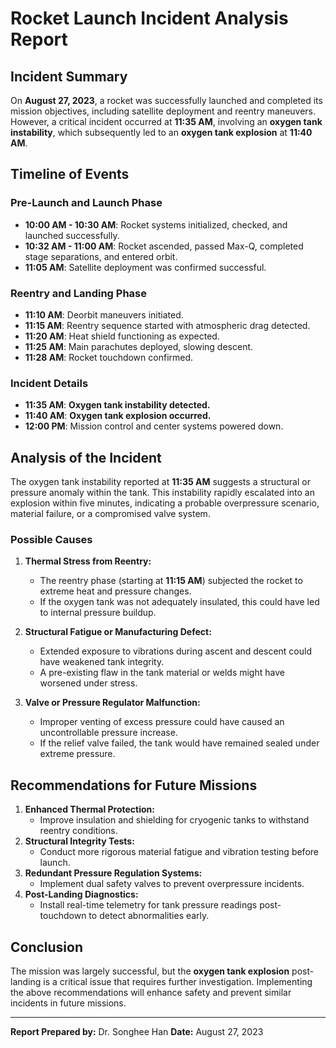 # Rocket Launch Incident Analysis Report

## Incident Summary
On **August 27, 2023**, a rocket was successfully launched and completed its mission objectives, including satellite deployment and reentry maneuvers. However, a critical incident occurred at **11:35 AM**, involving an **oxygen tank instability**, which subsequently led to an **oxygen tank explosion** at **11:40 AM**.

## Timeline of Events

### Pre-Launch and Launch Phase
- **10:00 AM - 10:30 AM**: Rocket systems initialized, checked, and launched successfully.
- **10:32 AM - 11:00 AM**: Rocket ascended, passed Max-Q, completed stage separations, and entered orbit.
- **11:05 AM**: Satellite deployment was confirmed successful.

### Reentry and Landing Phase
- **11:10 AM**: Deorbit maneuvers initiated.
- **11:15 AM**: Reentry sequence started with atmospheric drag detected.
- **11:20 AM**: Heat shield functioning as expected.
- **11:25 AM**: Main parachutes deployed, slowing descent.
- **11:28 AM**: Rocket touchdown confirmed.

### Incident Details
- **11:35 AM**: **Oxygen tank instability detected.**
- **11:40 AM**: **Oxygen tank explosion occurred.**
- **12:00 PM**: Mission control and center systems powered down.

## Analysis of the Incident
The oxygen tank instability reported at **11:35 AM** suggests a structural or pressure anomaly within the tank. This instability rapidly escalated into an explosion within five minutes, indicating a probable overpressure scenario, material failure, or a compromised valve system.

### Possible Causes
1. **Thermal Stress from Reentry:**
   - The reentry phase (starting at **11:15 AM**) subjected the rocket to extreme heat and pressure changes.
   - If the oxygen tank was not adequately insulated, this could have led to internal pressure buildup.

2. **Structural Fatigue or Manufacturing Defect:**
   - Extended exposure to vibrations during ascent and descent could have weakened tank integrity.
   - A pre-existing flaw in the tank material or welds might have worsened under stress.

3. **Valve or Pressure Regulator Malfunction:**
   - Improper venting of excess pressure could have caused an uncontrollable pressure increase.
   - If the relief valve failed, the tank would have remained sealed under extreme pressure.

## Recommendations for Future Missions
1. **Enhanced Thermal Protection:**
   - Improve insulation and shielding for cryogenic tanks to withstand reentry conditions.
2. **Structural Integrity Tests:**
   - Conduct more rigorous material fatigue and vibration testing before launch.
3. **Redundant Pressure Regulation Systems:**
   - Implement dual safety valves to prevent overpressure incidents.
4. **Post-Landing Diagnostics:**
   - Install real-time telemetry for tank pressure readings post-touchdown to detect abnormalities early.

## Conclusion
The mission was largely successful, but the **oxygen tank explosion** post-landing is a critical issue that requires further investigation. Implementing the above recommendations will enhance safety and prevent similar incidents in future missions.

---
**Report Prepared by:** Dr. Songhee Han
**Date:** August 27, 2023
